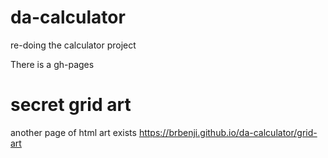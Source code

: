 # da-calculator
re-doing the calculator project

There is a gh-pages

# secret grid art
another page of html art exists
https://brbenji.github.io/da-calculator/grid-art
